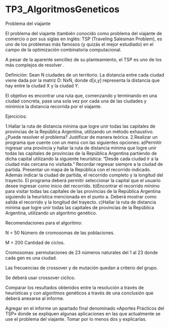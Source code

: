 # TP3_AlgoritmosGeneticos

Problema del viajante

El problema del viajante (también conocido como problema del viajante de comercio o por sus siglas en inglés: TSP (Traveling Salesman Problem), es uno de los problemas más famosos (y quizás el mejor estudiado) en el campo de la optimización combinatoria computacional.

A pesar de la aparente sencillez de su planteamiento, el TSP es uno de los más complejos de resolver .

Definición: Sean N ciudades de un territorio. La distancia entre cada ciudad viene dada por la matriz D: NxN, donde d[x,y] representa la distancia que hay entre la ciudad X y la ciudad Y.

El objetivo es encontrar una ruta que, comenzando y terminando en una ciudad concreta, pase una sola vez por cada una de las ciudades y minimice la distancia recorrida por el viajante.


Ejercicios:

1.Hallar la ruta de distancia mínima que logre unir todas las capitales de provincias de la República Argentina, utilizando un método exhaustivo. ¿Puede resolver el problema? Justificar de manera teórica.
2.Realizar un programa que cuente con un menú con las siguientes opciones:
a)Permitir ingresar una provincia y hallar la ruta de distancia mínima que logre unir todas las capitales de provincias de la República Argentina partiendo de dicha capital utilizando la siguiente heurística: “Desde cada ciudad ir a la ciudad más cercana no visitada.”  Recordar regresar siempre a la ciudad de partida. Presentar un mapa de la República con el recorrido indicado. Además   indicar la ciudad de partida, el recorrido completo y la longitud del trayecto. El programa deberá permitir seleccionar la capital que el usuario desee ingresar como inicio del recorrido.
b)Encontrar el recorrido mínimo para visitar todas las capitales de las provincias de la República Argentina siguiendo la heurística mencionada en el punto a. Deberá mostrar como salida el recorrido y la longitud del trayecto.
c)Hallar la ruta de distancia mínima que logre unir todas las capitales de provincias de la República Argentina, utilizando un algoritmo genético.


Recomendaciones para el algoritmo:

N = 50 Número de cromosomas de las poblaciones.

M = 200 Cantidad de ciclos.

Cromosomas: permutaciones de 23 números naturales del 1 al 23 donde cada gen es una ciudad.

Las frecuencias de crossover y de mutación quedan a criterio del grupo.

Se deberá usar crossover cíclico.

Comparar los resultados obtenidos  entre la resolución a través de heurísticas y con algoritmos genéticos a través de una conclusión que deberá anexarse al informe.

Agregar en el informe un apartado final denominado «Aportes Prácticos del TSP» donde se expliquen algunas aplicaciones en las que actualmente se use el problema del viajante. Tomar por lo menos dos y explicarlas.
